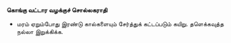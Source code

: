 **கொங்கு வட்டார வழக்குச் சொல்லகராதி**
- மரம் ஏறும்போது இரண்டு கால்களையும் சேர்த்துக் கட்டப்படும் கயிறு. தளெக்கவுத்த நல்லா இறுக்கிக்க.

